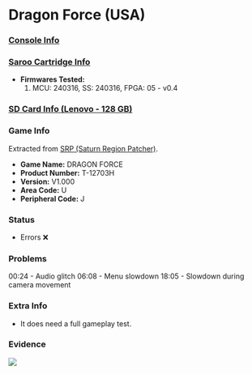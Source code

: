 # Dragon Force (USA)

### [Console Info](../../../../Info/Consoles/VA13/README.md)

### [Saroo Cartridge Info](../../../../Info/Cartridges/RetroGameParadiseStore/1.32F/README.md)

- <b>Firmwares Tested:</b>
  1. MCU: 240316, SS: 240316, FPGA: 05 - v0.4

### [SD Card Info (Lenovo - 128 GB)](../../../../Info/SdCards/Lenovo/128GB/fat32/README.md)

### Game Info

Extracted from [SRP (Saturn Region Patcher)](https://segaxtreme.net/resources/saturn-region-patcher.81/download).

- <b>Game Name:</b> DRAGON FORCE
- <b>Product Number:</b> T-12703H
- <b>Version:</b> V1.000
- <b>Area Code:</b> U
- <b>Peripheral Code:</b> J

### Status

- Errors :x:

### Problems

00:24 - Audio glitch
06:08 - Menu slowdown
18:05 - Slowdown during camera movement

### Extra Info

- It does need a full gameplay test.

### Evidence

[![](https://img.youtube.com/vi/VgehcpWAFEI/0.jpg)](https://www.youtube.com/watch?v=VgehcpWAFEI)
